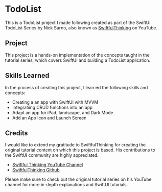# TodoList

This is a TodoList project I made following created as part of the SwiftUI TodoList Series by Nick Sarno, also known as [SwiftfulThinking](https://www.youtube.com/c/SwiftfulThinking) on YouTube.

## Project

This project is a hands-on implementation of the concepts taught in the tutorial series, which covers SwiftUI and building a TodoList application. 

## Skills Learned

In the process of creating this project, I learned the following skills and concepts:

- Creating a an app with SwiftUI with MVVM
- Integratiing CRUD functions into an app
- Adapt an app for iPad, landscape, and Dark Mode
- Add an App Icon and Launch Screen

## Credits

I would like to extend my gratitude to SwiftfulThinking for creating the original tutorial content on which this project is based. His contributions to the SwiftUI community are highly appreciated.

- [Swiftful Thinking YouTube Channel](https://www.youtube.com/@SwiftfulThinking)
- [SwiftfulThinking Github](https://github.com/SwiftfulThinking)

Please make sure to check out the original tutorial series on his YouTube channel for more in-depth explanations and SwiftUI tutorials.

